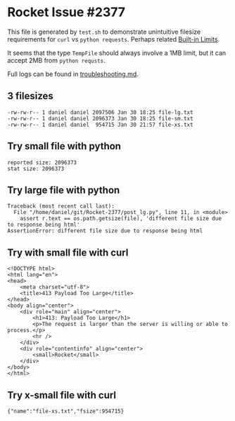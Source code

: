 # Rocket Issue #2377
This file is generated by `test.sh` to demonstrate unintuitive filesize requirements for `curl` vs `python requests`. Perhaps related [Built-in Limits](https://api.rocket.rs/v0.5-rc/rocket/data/struct.Limits.html#built-in-limits).

It seems that the type `TempFile` should always involve a 1MB limit, but it can accept 2MB from `python requsts`. 

Full logs can be found in [troubleshooting.md](https://github.com/danielclough/Rocket-2377/blob/main/troubleshooting.md).

## 3 filesizes

```
-rw-rw-r-- 1 daniel daniel 2097506 Jan 30 18:25 file-lg.txt
-rw-rw-r-- 1 daniel daniel 2096373 Jan 30 18:25 file-sm.txt
-rw-rw-r-- 1 daniel daniel  954715 Jan 30 21:57 file-xs.txt
```

## Try small file with python

```
reported size: 2096373
stat size: 2096373
```

## Try large file with python

```
Traceback (most recent call last):
  File "/home/daniel/git/Rocket-2377/post_lg.py", line 11, in <module>
    assert r.text == os.path.getsize(file), 'different file size due to response being html'
AssertionError: different file size due to response being html
```

## Try with small file with curl

```
<!DOCTYPE html>
<html lang="en">
<head>
    <meta charset="utf-8">
    <title>413 Payload Too Large</title>
</head>
<body align="center">
    <div role="main" align="center">
        <h1>413: Payload Too Large</h1>
        <p>The request is larger than the server is willing or able to process.</p>
        <hr />
    </div>
    <div role="contentinfo" align="center">
        <small>Rocket</small>
    </div>
</body>
</html>
```


## Try x-small file with curl

```
{"name":"file-xs.txt","fsize":954715}
```
